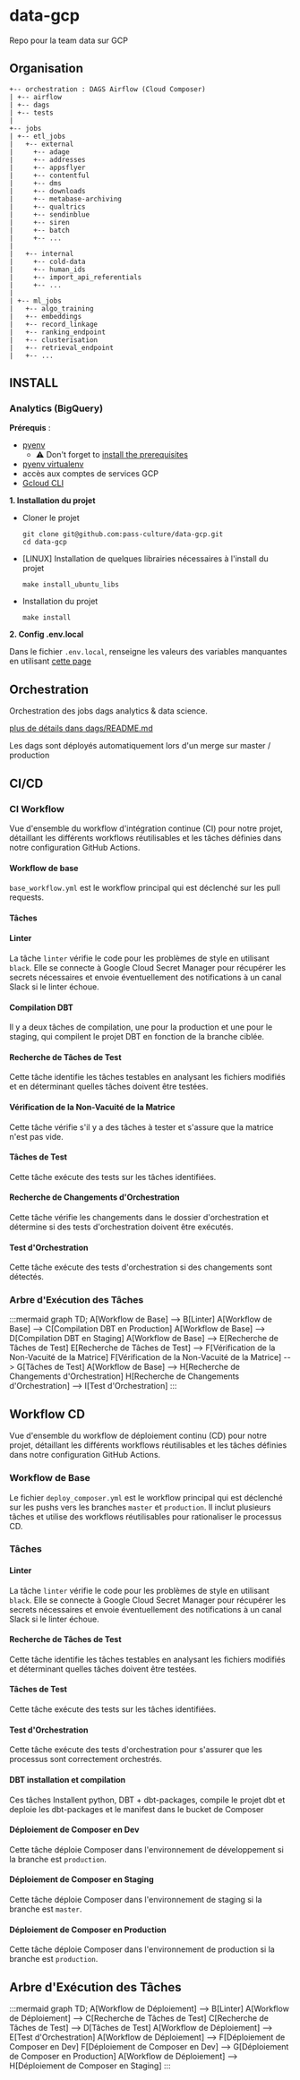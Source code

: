 # data-gcp

Repo pour la team data sur GCP

## Organisation

```
+-- orchestration : DAGS Airflow (Cloud Composer)
| +-- airflow
| +-- dags
| +-- tests
|
+-- jobs
| +-- etl_jobs
|   +-- external 
|     +-- adage
|     +-- addresses
|     +-- appsflyer
|     +-- contentful
|     +-- dms
|     +-- downloads
|     +-- metabase-archiving
|     +-- qualtrics
|     +-- sendinblue
|     +-- siren
|     +-- batch
|     +-- ...
|
|   +-- internal
|     +-- cold-data
|     +-- human_ids
|     +-- import_api_referentials
|     +-- ...
|
| +-- ml_jobs
|   +-- algo_training
|   +-- embeddings
|   +-- record_linkage
|   +-- ranking_endpoint
|   +-- clusterisation
|   +-- retrieval_endpoint
|   +-- ...

```

## INSTALL
### Analytics (BigQuery)

**Prérequis** :
- [pyenv](https://github.com/pyenv/pyenv-installer)
  - ⚠ Don't forget to [install the prerequisites](https://github.com/pyenv/pyenv/wiki/Common-build-problems#prerequisites)
- [pyenv virtualenv](https://github.com/pyenv/pyenv-virtualenv#installation)
- accès aux comptes de services GCP
- [Gcloud CLI](https://cloud.google.com/sdk/docs/install?hl=fr)

**1. Installation du projet**

- Cloner le projet
  ```
  git clone git@github.com:pass-culture/data-gcp.git
  cd data-gcp
  ```
- [LINUX] Installation de quelques librairies nécessaires à l'install du projet
  ```
  make install_ubuntu_libs
  ```
- Installation du projet
  ```
  make install
  ```

**2. Config .env.local**

Dans le fichier `.env.local`, renseigne les valeurs des variables manquantes en utilisant [cette page](https://www.notion.so/passcultureapp/Les-secrets-du-repo-data-gcp-085759e27a664a95a65a6886831bde54)


## Orchestration

Orchestration des jobs dags analytics & data science.

[plus de détails dans dags/README.md](/orchestration/README.md)

Les dags sont déployés automatiquement lors d'un merge sur master / production


## CI/CD

### CI Workflow

Vue d'ensemble du workflow d'intégration continue (CI) pour notre projet, détaillant les différents workflows réutilisables et les tâches définies dans notre configuration GitHub Actions.

#### Workflow de base

`base_workflow.yml` est le workflow principal qui est déclenché sur les pull requests.

#### Tâches

#### Linter

La tâche `linter` vérifie le code pour les problèmes de style en utilisant `black`. Elle se connecte à Google Cloud Secret Manager pour récupérer les secrets nécessaires et envoie éventuellement des notifications à un canal Slack si le linter échoue.

#### Compilation DBT

Il y a deux tâches de compilation, une pour la production et une pour le staging, qui compilent le projet DBT en fonction de la branche ciblée.

#### Recherche de Tâches de Test

Cette tâche identifie les tâches testables en analysant les fichiers modifiés et en déterminant quelles tâches doivent être testées.

#### Vérification de la Non-Vacuité de la Matrice

Cette tâche vérifie s'il y a des tâches à tester et s'assure que la matrice n'est pas vide.

#### Tâches de Test

Cette tâche exécute des tests sur les tâches identifiées.

#### Recherche de Changements d'Orchestration

Cette tâche vérifie les changements dans le dossier d'orchestration et détermine si des tests d'orchestration doivent être exécutés.

#### Test d'Orchestration

Cette tâche exécute des tests d'orchestration si des changements sont détectés.

### Arbre d'Exécution des Tâches

:::mermaid
graph TD;
    A[Workflow de Base] --> B[Linter]
    A[Workflow de Base] --> C[Compilation DBT en Production]
    A[Workflow de Base] --> D[Compilation DBT en Staging]
    A[Workflow de Base] --> E[Recherche de Tâches de Test]
    E[Recherche de Tâches de Test] --> F[Vérification de la Non-Vacuité de la Matrice]
    F[Vérification de la Non-Vacuité de la Matrice] --> G[Tâches de Test]
    A[Workflow de Base] --> H[Recherche de Changements d'Orchestration]
    H[Recherche de Changements d'Orchestration] --> I[Test d'Orchestration]
:::

## Workflow CD

Vue d'ensemble du workflow de déploiement continu (CD) pour notre projet, détaillant les différents workflows réutilisables et les tâches définies dans notre configuration GitHub Actions.

### Workflow de Base

Le fichier `deploy_composer.yml` est le workflow principal qui est déclenché sur les pushs vers les branches `master` et `production`. Il inclut plusieurs tâches et utilise des workflows réutilisables pour rationaliser le processus CD.

### Tâches

#### Linter

La tâche `linter` vérifie le code pour les problèmes de style en utilisant `black`. Elle se connecte à Google Cloud Secret Manager pour récupérer les secrets nécessaires et envoie éventuellement des notifications à un canal Slack si le linter échoue.

#### Recherche de Tâches de Test

Cette tâche identifie les tâches testables en analysant les fichiers modifiés et déterminant quelles tâches doivent être testées.

#### Tâches de Test

Cette tâche exécute des tests sur les tâches identifiées.

#### Test d'Orchestration

Cette tâche exécute des tests d'orchestration pour s'assurer que les processus sont correctement orchestrés.

#### DBT installation et compilation

Ces tâches Installent python, DBT + dbt-packages, compile le projet dbt et deploie les dbt-packages et le manifest dans le bucket de Composer

#### Déploiement de Composer en Dev

Cette tâche déploie Composer dans l'environnement de développement si la branche est `production`.

#### Déploiement de Composer en Staging

Cette tâche déploie Composer dans l'environnement de staging si la branche est `master`.

#### Déploiement de Composer en Production

Cette tâche déploie Composer dans l'environnement de production si la branche est `production`.

## Arbre d'Exécution des Tâches

:::mermaid
graph TD;
    A[Workflow de Déploiement] --> B[Linter]
    A[Workflow de Déploiement] --> C[Recherche de Tâches de Test]
    C[Recherche de Tâches de Test] --> D[Tâches de Test]
    A[Workflow de Déploiement] --> E[Test d'Orchestration]
    A[Workflow de Déploiement] --> F[Déploiement de Composer en Dev]
    F[Déploiement de Composer en Dev] --> G[Déploiement de Composer en Production]
    A[Workflow de Déploiement] --> H[Déploiement de Composer en Staging]
:::
